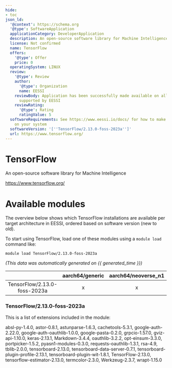 ```yaml
---
hide:
- toc
json_ld:
  '@context': https://schema.org
  '@type': SoftwareApplication
  applicationCategory: DeveloperApplication
  description: An open-source software library for Machine Intelligence
  license: Not confirmed
  name: TensorFlow
  offers:
    '@type': Offer
    price: 0
  operatingSystem: LINUX
  review:
    '@type': Review
    author:
      '@type': Organization
      name: EESSI
    reviewBody: Application has been successfully made available on all architectures
      supported by EESSI
    reviewRating:
      '@type': Rating
      ratingValue: 5
  softwareRequirements: See https://www.eessi.io/docs/ for how to make EESSI available
    on your system
  softwareVersion: '[''TensorFlow/2.13.0-foss-2023a'']'
  url: https://www.tensorflow.org/
---
```


TensorFlow
==========


An open-source software library for Machine Intelligence

https://www.tensorflow.org/
# Available modules


The overview below shows which TensorFlow installations are available per target architecture in EESSI, ordered based on software version (new to old).

To start using TensorFlow, load one of these modules using a `module load` command like:

```shell
module load TensorFlow/2.13.0-foss-2023a
```

*(This data was automatically generated on {{ generated_time }})*  

| |aarch64/generic|aarch64/neoverse_n1|aarch64/neoverse_v1|x86_64/generic|x86_64/amd/zen2|x86_64/amd/zen3|x86_64/amd/zen4|x86_64/intel/haswell|x86_64/intel/sapphirerapids|x86_64/intel/skylake_avx512|
| :---: | :---: | :---: | :---: | :---: | :---: | :---: | :---: | :---: | :---: | :---: |
|TensorFlow/2.13.0-foss-2023a|x|x|x|x|x|x|x|x|x|x|


### TensorFlow/2.13.0-foss-2023a

This is a list of extensions included in the module:

absl-py-1.4.0, astor-0.8.1, astunparse-1.6.3, cachetools-5.3.1, google-auth-2.22.0, google-auth-oauthlib-1.0.0, google-pasta-0.2.0, grpcio-1.57.0, gviz-api-1.10.0, keras-2.13.1, Markdown-3.4.4, oauthlib-3.2.2, opt-einsum-3.3.0, portpicker-1.5.2, pyasn1-modules-0.3.0, requests-oauthlib-1.3.1, rsa-4.9, tblib-2.0.0, tensorboard-2.13.0, tensorboard-data-server-0.7.1, tensorboard-plugin-profile-2.13.1, tensorboard-plugin-wit-1.8.1, TensorFlow-2.13.0, tensorflow-estimator-2.13.0, termcolor-2.3.0, Werkzeug-2.3.7, wrapt-1.15.0